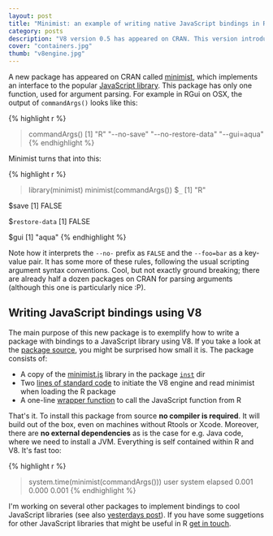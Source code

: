 ```yaml
---
layout: post
title: "Minimist: an example of writing native JavaScript bindings in R"
category: posts
description: "V8 version 0.5 has appeared on CRAN. This version introduces several new console functions (console.log, console.warn, console.error) and two vignettes."
cover: "containers.jpg"
thumb: "v8engine.jpg"
---
```


A new package has appeared on CRAN called [minimist](http://cran.r-project.org/web/packages/minimist/), which implements an interface to the popular [JavaScript library](https://www.npmjs.com/package/minimist). This package has only one function, used for argument parsing. For example in RGui on OSX, the output of `commandArgs()` looks like this:

{% highlight r %}
> commandArgs()
[1] "R"                 "--no-save"         "--no-restore-data" "--gui=aqua" 
{% endhighlight %}

Minimist turns that into this:

{% highlight r %}
> library(minimist)
> minimist(commandArgs())
$`_`
[1] "R"

$save
[1] FALSE

$`restore-data`
[1] FALSE

$gui
[1] "aqua"
{% endhighlight %}

Note how it interprets the `--no-` prefix as `FALSE` and the `--foo=bar` as a key-value pair. It has some more of these rules, following the usual scripting argument syntax conventions. Cool, but not exactly ground breaking; there are already half a dozen packages on CRAN for parsing arguments (although this one is particularly nice :P). 

## Writing JavaScript bindings using V8

The main purpose of this new package is to exemplify how to write a package with bindings to a JavaScript library using V8. If you take a look at the [package source](https://github.com/cran/minimist), you might be surprised how small it is. The package consists of:

 - A copy of the [minimist.js](https://www.npmjs.com/package/minimist) library in the package [`inst`](https://github.com/cran/minimist/tree/master/inst/js) dir
 - Two [lines of standard code](https://github.com/cran/minimist/blob/0.1/R/onLoad.R) to initiate the V8 engine and read minimist when loading the R package
 - A one-line [wrapper function](https://github.com/cran/minimist/blob/0.1/R/minimist.R) to call the JavaScript function from R

That's it. To install this package from source **no compiler is required**. It will build out of the box, even on machines without Rtools or Xcode. Moreover, there are **no external dependencies** as is the case for e.g. Java code, where we need to install a JVM. Everything is self contained within R and V8. It's fast too:

{% highlight r %}
> system.time(minimist(commandArgs()))
   user  system elapsed 
  0.001   0.000   0.001
{% endhighlight %}

I'm working on several other packages to implement bindings to cool JavaScript libraries (see also [yesterdays post](https://www.opencpu.org/posts/v8-release-0-5/)). If you have some suggetions for other JavaScript libraries that might be useful in R [get in touch](http://twitter.com/home?status=%23rstats%20%40opencpu%20). 